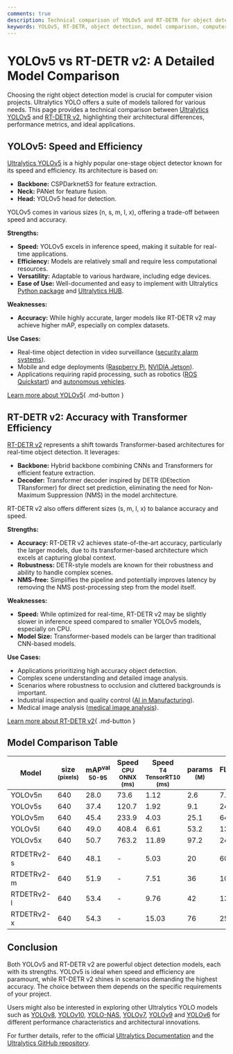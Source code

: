 ```yaml
---
comments: true
description: Technical comparison of YOLOv5 and RT-DETR for object detection, focusing on architecture, performance, use cases, mAP, inference speed, and model size.
keywords: YOLOv5, RT-DETR, object detection, model comparison, computer vision, Ultralytics, performance, architecture, use cases, mAP, inference speed, model size
---
```


# YOLOv5 vs RT-DETR v2: A Detailed Model Comparison

Choosing the right object detection model is crucial for computer vision projects. Ultralytics YOLO offers a suite of models tailored for various needs. This page provides a technical comparison between [Ultralytics YOLOv5](https://docs.ultralytics.com/models/yolov5) and [RT-DETR v2](https://docs.ultralytics.com/models/rtdetr), highlighting their architectural differences, performance metrics, and ideal applications.

<script async src="https://cdn.jsdelivr.net/npm/chart.js@3.9.1/dist/chart.min.js"></script>
<script defer src="../../javascript/benchmark.js"></script>

<canvas id="modelComparisonChart" width="1024" height="400" active-models='["YOLOv5", "RTDETRv2"]'></canvas>

## YOLOv5: Speed and Efficiency

[Ultralytics YOLOv5](https://docs.ultralytics.com/models/yolov5/) is a highly popular one-stage object detector known for its speed and efficiency. Its architecture is based on:

- **Backbone:** CSPDarknet53 for feature extraction.
- **Neck:** PANet for feature fusion.
- **Head:** YOLOv5 head for detection.

YOLOv5 comes in various sizes (n, s, m, l, x), offering a trade-off between speed and accuracy.

**Strengths:**

- **Speed:** YOLOv5 excels in inference speed, making it suitable for real-time applications.
- **Efficiency:** Models are relatively small and require less computational resources.
- **Versatility:** Adaptable to various hardware, including edge devices.
- **Ease of Use:** Well-documented and easy to implement with Ultralytics [Python package](https://pypi.org/project/ultralytics/) and [Ultralytics HUB](https://docs.ultralytics.com/hub/).

**Weaknesses:**

- **Accuracy:** While highly accurate, larger models like RT-DETR v2 may achieve higher mAP, especially on complex datasets.

**Use Cases:**

- Real-time object detection in video surveillance ([security alarm systems](https://docs.ultralytics.com/guides/security-alarm-system/)).
- Mobile and edge deployments ([Raspberry Pi](https://docs.ultralytics.com/guides/raspberry-pi/), [NVIDIA Jetson](https://docs.ultralytics.com/guides/nvidia-jetson/)).
- Applications requiring rapid processing, such as robotics ([ROS Quickstart](https://docs.ultralytics.com/guides/ros-quickstart/)) and [autonomous vehicles](https://www.ultralytics.com/solutions/ai-in-self-driving).

[Learn more about YOLOv5](https://docs.ultralytics.com/models/yolov5/){ .md-button }

## RT-DETR v2: Accuracy with Transformer Efficiency

[RT-DETR v2](https://docs.ultralytics.com/models/rtdetr/) represents a shift towards Transformer-based architectures for real-time object detection. It leverages:

- **Backbone:** Hybrid backbone combining CNNs and Transformers for efficient feature extraction.
- **Decoder:** Transformer decoder inspired by DETR (DEtection TRansformer) for direct set prediction, eliminating the need for Non-Maximum Suppression (NMS) in the model architecture.

RT-DETR v2 also offers different sizes (s, m, l, x) to balance accuracy and speed.

**Strengths:**

- **Accuracy:** RT-DETR v2 achieves state-of-the-art accuracy, particularly the larger models, due to its transformer-based architecture which excels at capturing global context.
- **Robustness:** DETR-style models are known for their robustness and ability to handle complex scenes.
- **NMS-free:** Simplifies the pipeline and potentially improves latency by removing the NMS post-processing step from the model itself.

**Weaknesses:**

- **Speed:** While optimized for real-time, RT-DETR v2 may be slightly slower in inference speed compared to smaller YOLOv5 models, especially on CPU.
- **Model Size:** Transformer-based models can be larger than traditional CNN-based models.

**Use Cases:**

- Applications prioritizing high accuracy object detection.
- Complex scene understanding and detailed image analysis.
- Scenarios where robustness to occlusion and cluttered backgrounds is important.
- Industrial inspection and quality control ([AI in Manufacturing](https://www.ultralytics.com/solutions/ai-in-manufacturing)).
- Medical image analysis ([medical image analysis](https://www.ultralytics.com/glossary/medical-image-analysis)).

[Learn more about RT-DETR v2](https://docs.ultralytics.com/models/rtdetr/){ .md-button }

## Model Comparison Table

| Model      | size<br><sup>(pixels) | mAP<sup>val<br>50-95 | Speed<br><sup>CPU ONNX<br>(ms) | Speed<br><sup>T4 TensorRT10<br>(ms) | params<br><sup>(M) | FLOPs<br><sup>(B) |
| ---------- | --------------------- | -------------------- | ------------------------------ | ----------------------------------- | ------------------ | ----------------- |
| YOLOv5n    | 640                   | 28.0                 | 73.6                           | 1.12                                | 2.6                | 7.7               |
| YOLOv5s    | 640                   | 37.4                 | 120.7                          | 1.92                                | 9.1                | 24.0              |
| YOLOv5m    | 640                   | 45.4                 | 233.9                          | 4.03                                | 25.1               | 64.2              |
| YOLOv5l    | 640                   | 49.0                 | 408.4                          | 6.61                                | 53.2               | 135.0             |
| YOLOv5x    | 640                   | 50.7                 | 763.2                          | 11.89                               | 97.2               | 246.4             |
|            |                       |                      |                                |                                     |                    |                   |
| RTDETRv2-s | 640                   | 48.1                 | -                              | 5.03                                | 20                 | 60                |
| RTDETRv2-m | 640                   | 51.9                 | -                              | 7.51                                | 36                 | 100               |
| RTDETRv2-l | 640                   | 53.4                 | -                              | 9.76                                | 42                 | 136               |
| RTDETRv2-x | 640                   | 54.3                 | -                              | 15.03                               | 76                 | 259               |

## Conclusion

Both YOLOv5 and RT-DETR v2 are powerful object detection models, each with its strengths. YOLOv5 is ideal when speed and efficiency are paramount, while RT-DETR v2 shines in scenarios demanding the highest accuracy. The choice between them depends on the specific requirements of your project.

Users might also be interested in exploring other Ultralytics YOLO models such as [YOLOv8](https://docs.ultralytics.com/models/yolov8/), [YOLOv10](https://docs.ultralytics.com/models/yolov10/), [YOLO-NAS](https://docs.ultralytics.com/models/yolo-nas/), [YOLOv7](https://docs.ultralytics.com/models/yolov7/), [YOLOv9](https://docs.ultralytics.com/models/yolov9/) and [YOLOv6](https://docs.ultralytics.com/models/yolov6/) for different performance characteristics and architectural innovations.

For further details, refer to the official [Ultralytics Documentation](https://docs.ultralytics.com/models/) and the [Ultralytics GitHub repository](https://github.com/ultralytics/ultralytics).
